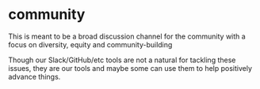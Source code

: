 # community
This is meant to be a broad discussion channel for the community with a focus on diversity, equity and community-building

Though our Slack/GitHub/etc tools are not a natural for tackling these issues, they are our tools and maybe some can use
them to help positively advance things.
